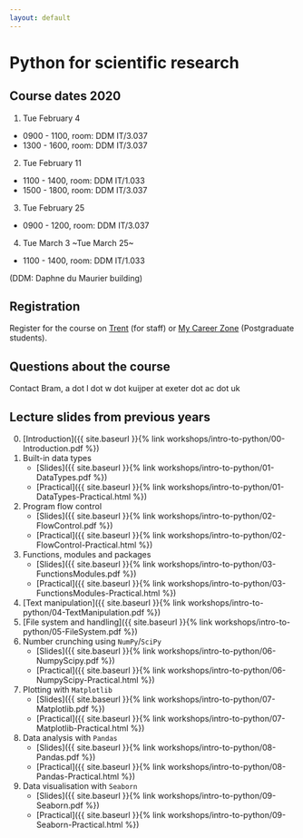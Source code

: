 ```yaml
---
layout: default
---
```


# Python for scientific research

## Course dates 2020

1. Tue February 4 
- 0900 - 1100, room: DDM IT/3.037
- 1300 - 1600, room: DDM IT/3.037
2. Tue February 11
- 1100 - 1400, room: DDM IT/1.033
- 1500 - 1800, room: DDM IT/3.037
3. Tue February 25
- 0900 - 1200, room: DDM IT/3.037
4. Tue March 3 ~Tue March 25~
- 1100 - 1400, room: DDM IT/1.033

(DDM: Daphne du Maurier building)

## Registration
Register for the course on [Trent](http://www.exeter.ac.uk/staff/development/coursedetail/?code=80086) (for staff) or [My Career Zone](https://mycareerzone.exeter.ac.uk/students/events/Detail/686239) (Postgraduate students). 

## Questions about the course

Contact Bram, a dot l dot w dot kuijper at exeter dot ac dot uk


## Lecture slides from previous years

0. [Introduction]({{ site.baseurl }}{% link workshops/intro-to-python/00-Introduction.pdf %})
1. Built-in data types
    * [Slides]({{ site.baseurl }}{% link workshops/intro-to-python/01-DataTypes.pdf %})
    * [Practical]({{ site.baseurl }}{% link workshops/intro-to-python/01-DataTypes-Practical.html %})
2. Program flow control
    * [Slides]({{ site.baseurl }}{% link workshops/intro-to-python/02-FlowControl.pdf %})
    * [Practical]({{ site.baseurl }}{% link workshops/intro-to-python/02-FlowControl-Practical.html %})
3. Functions, modules and packages
    * [Slides]({{ site.baseurl }}{% link workshops/intro-to-python/03-FunctionsModules.pdf %})
    * [Practical]({{ site.baseurl }}{% link workshops/intro-to-python/03-FunctionsModules-Practical.html %})
4. [Text manipulation]({{ site.baseurl }}{% link workshops/intro-to-python/04-TextManipulation.pdf %})
5. [File system and handling]({{ site.baseurl }}{% link workshops/intro-to-python/05-FileSystem.pdf %})
6. Number crunching using `NumPy`/`SciPy`
    * [Slides]({{ site.baseurl }}{% link workshops/intro-to-python/06-NumpyScipy.pdf %})
    * [Practical]({{ site.baseurl }}{% link workshops/intro-to-python/06-NumpyScipy-Practical.html %})
7. Plotting with `Matplotlib`
    * [Slides]({{ site.baseurl }}{% link workshops/intro-to-python/07-Matplotlib.pdf %})
    * [Practical]({{ site.baseurl }}{% link workshops/intro-to-python/07-Matplotlib-Practical.html %})
8. Data analysis with `Pandas`
    * [Slides]({{ site.baseurl }}{% link workshops/intro-to-python/08-Pandas.pdf %})
    * [Practical]({{ site.baseurl }}{% link workshops/intro-to-python/08-Pandas-Practical.html %})
9. Data visualisation with `Seaborn`
    * [Slides]({{ site.baseurl }}{% link workshops/intro-to-python/09-Seaborn.pdf %})
    * [Practical]({{ site.baseurl }}{% link workshops/intro-to-python/09-Seaborn-Practical.html %})
